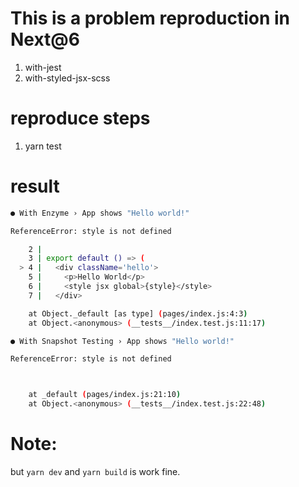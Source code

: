 
# This is a problem reproduction in Next@6
1. with-jest
2. with-styled-jsx-scss

# reproduce steps
1. yarn test

# result

``` sh
● With Enzyme › App shows "Hello world!"

ReferenceError: style is not defined

    2 |
    3 | export default () => (
  > 4 |   <div className='hello'>
    5 |     <p>Hello World</p>
    6 |     <style jsx global>{style}</style>
    7 |   </div>

    at Object._default [as type] (pages/index.js:4:3)
    at Object.<anonymous> (__tests__/index.test.js:11:17)

● With Snapshot Testing › App shows "Hello world!"

ReferenceError: style is not defined



    at _default (pages/index.js:21:10)
    at Object.<anonymous> (__tests__/index.test.js:22:48)

```

# Note:
but `yarn dev` and `yarn build` is work fine.